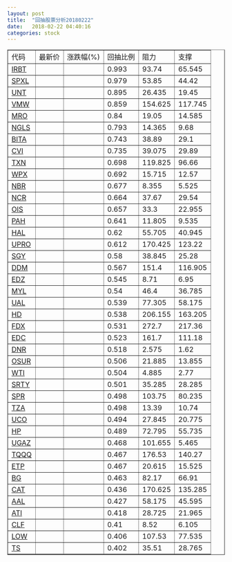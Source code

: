 ```yaml
---
layout: post
title:  "回抽股票分析20180222"
date:   2018-02-22 04:40:16
categories: stock
---
```

<script type="text/javascript">
var stockList = []
stockList.push('gb_irbt');
stockList.push('gb_spxl');
stockList.push('gb_unt');
stockList.push('gb_vmw');
stockList.push('gb_mro');
stockList.push('gb_ngls');
stockList.push('gb_bita');
stockList.push('gb_cvi');
stockList.push('gb_txn');
stockList.push('gb_wpx');
stockList.push('gb_nbr');
stockList.push('gb_ncr');
stockList.push('gb_ois');
stockList.push('gb_pah');
stockList.push('gb_hal');
stockList.push('gb_upro');
stockList.push('gb_sgy');
stockList.push('gb_ddm');
stockList.push('gb_edz');
stockList.push('gb_myl');
stockList.push('gb_ual');
stockList.push('gb_hd');
stockList.push('gb_fdx');
stockList.push('gb_edc');
stockList.push('gb_dnr');
stockList.push('gb_osur');
stockList.push('gb_wti');
stockList.push('gb_srty');
stockList.push('gb_spr');
stockList.push('gb_tza');
stockList.push('gb_uco');
stockList.push('gb_hp');
stockList.push('gb_ugaz');
stockList.push('gb_tqqq');
stockList.push('gb_etp');
stockList.push('gb_bg');
stockList.push('gb_cat');
stockList.push('gb_aal');
stockList.push('gb_ati');
stockList.push('gb_clf');
stockList.push('gb_low');
stockList.push('gb_ts');
</script>
<table border="1">
 <tr>
 <td>代码</td>
 <td>最新价</td>
 <td>涨跌幅(%)</td>
 <td>回抽比例</td>
 <td>阻力</td>
 <td>支撑</td>
</tr>
  <tr id="irbt">
  <td><a href="http://stock.finance.sina.com.cn/usstock/quotes/IRBT.html" target="_blank">IRBT</a></td><td></td><td></td><td>0.993</td><td>93.74</td><td>65.545</td></tr>
  <tr id="spxl">
  <td><a href="http://stock.finance.sina.com.cn/usstock/quotes/SPXL.html" target="_blank">SPXL</a></td><td></td><td></td><td>0.979</td><td>53.85</td><td>44.42</td></tr>
  <tr id="unt">
  <td><a href="http://stock.finance.sina.com.cn/usstock/quotes/UNT.html" target="_blank">UNT</a></td><td></td><td></td><td>0.895</td><td>26.435</td><td>19.45</td></tr>
  <tr id="vmw">
  <td><a href="http://stock.finance.sina.com.cn/usstock/quotes/VMW.html" target="_blank">VMW</a></td><td></td><td></td><td>0.859</td><td>154.625</td><td>117.745</td></tr>
  <tr id="mro">
  <td><a href="http://stock.finance.sina.com.cn/usstock/quotes/MRO.html" target="_blank">MRO</a></td><td></td><td></td><td>0.84</td><td>19.05</td><td>14.585</td></tr>
  <tr id="ngls">
  <td><a href="http://stock.finance.sina.com.cn/usstock/quotes/NGLS.html" target="_blank">NGLS</a></td><td></td><td></td><td>0.793</td><td>14.365</td><td>9.68</td></tr>
  <tr id="bita">
  <td><a href="http://stock.finance.sina.com.cn/usstock/quotes/BITA.html" target="_blank">BITA</a></td><td></td><td></td><td>0.743</td><td>38.89</td><td>29.1</td></tr>
  <tr id="cvi">
  <td><a href="http://stock.finance.sina.com.cn/usstock/quotes/CVI.html" target="_blank">CVI</a></td><td></td><td></td><td>0.735</td><td>39.075</td><td>29.89</td></tr>
  <tr id="txn">
  <td><a href="http://stock.finance.sina.com.cn/usstock/quotes/TXN.html" target="_blank">TXN</a></td><td></td><td></td><td>0.698</td><td>119.825</td><td>96.66</td></tr>
  <tr id="wpx">
  <td><a href="http://stock.finance.sina.com.cn/usstock/quotes/WPX.html" target="_blank">WPX</a></td><td></td><td></td><td>0.692</td><td>15.715</td><td>12.57</td></tr>
  <tr id="nbr">
  <td><a href="http://stock.finance.sina.com.cn/usstock/quotes/NBR.html" target="_blank">NBR</a></td><td></td><td></td><td>0.677</td><td>8.355</td><td>5.525</td></tr>
  <tr id="ncr">
  <td><a href="http://stock.finance.sina.com.cn/usstock/quotes/NCR.html" target="_blank">NCR</a></td><td></td><td></td><td>0.664</td><td>37.67</td><td>29.54</td></tr>
  <tr id="ois">
  <td><a href="http://stock.finance.sina.com.cn/usstock/quotes/OIS.html" target="_blank">OIS</a></td><td></td><td></td><td>0.657</td><td>33.3</td><td>22.955</td></tr>
  <tr id="pah">
  <td><a href="http://stock.finance.sina.com.cn/usstock/quotes/PAH.html" target="_blank">PAH</a></td><td></td><td></td><td>0.641</td><td>11.805</td><td>9.535</td></tr>
  <tr id="hal">
  <td><a href="http://stock.finance.sina.com.cn/usstock/quotes/HAL.html" target="_blank">HAL</a></td><td></td><td></td><td>0.62</td><td>55.705</td><td>40.945</td></tr>
  <tr id="upro">
  <td><a href="http://stock.finance.sina.com.cn/usstock/quotes/UPRO.html" target="_blank">UPRO</a></td><td></td><td></td><td>0.612</td><td>170.425</td><td>123.22</td></tr>
  <tr id="sgy">
  <td><a href="http://stock.finance.sina.com.cn/usstock/quotes/SGY.html" target="_blank">SGY</a></td><td></td><td></td><td>0.58</td><td>38.845</td><td>25.28</td></tr>
  <tr id="ddm">
  <td><a href="http://stock.finance.sina.com.cn/usstock/quotes/DDM.html" target="_blank">DDM</a></td><td></td><td></td><td>0.567</td><td>151.4</td><td>116.905</td></tr>
  <tr id="edz">
  <td><a href="http://stock.finance.sina.com.cn/usstock/quotes/EDZ.html" target="_blank">EDZ</a></td><td></td><td></td><td>0.545</td><td>8.71</td><td>6.95</td></tr>
  <tr id="myl">
  <td><a href="http://stock.finance.sina.com.cn/usstock/quotes/MYL.html" target="_blank">MYL</a></td><td></td><td></td><td>0.54</td><td>46.4</td><td>36.785</td></tr>
  <tr id="ual">
  <td><a href="http://stock.finance.sina.com.cn/usstock/quotes/UAL.html" target="_blank">UAL</a></td><td></td><td></td><td>0.539</td><td>77.305</td><td>58.175</td></tr>
  <tr id="hd">
  <td><a href="http://stock.finance.sina.com.cn/usstock/quotes/HD.html" target="_blank">HD</a></td><td></td><td></td><td>0.538</td><td>206.155</td><td>163.205</td></tr>
  <tr id="fdx">
  <td><a href="http://stock.finance.sina.com.cn/usstock/quotes/FDX.html" target="_blank">FDX</a></td><td></td><td></td><td>0.531</td><td>272.7</td><td>217.36</td></tr>
  <tr id="edc">
  <td><a href="http://stock.finance.sina.com.cn/usstock/quotes/EDC.html" target="_blank">EDC</a></td><td></td><td></td><td>0.523</td><td>161.7</td><td>111.18</td></tr>
  <tr id="dnr">
  <td><a href="http://stock.finance.sina.com.cn/usstock/quotes/DNR.html" target="_blank">DNR</a></td><td></td><td></td><td>0.518</td><td>2.575</td><td>1.62</td></tr>
  <tr id="osur">
  <td><a href="http://stock.finance.sina.com.cn/usstock/quotes/OSUR.html" target="_blank">OSUR</a></td><td></td><td></td><td>0.506</td><td>21.885</td><td>13.855</td></tr>
  <tr id="wti">
  <td><a href="http://stock.finance.sina.com.cn/usstock/quotes/WTI.html" target="_blank">WTI</a></td><td></td><td></td><td>0.504</td><td>4.885</td><td>2.77</td></tr>
  <tr id="srty">
  <td><a href="http://stock.finance.sina.com.cn/usstock/quotes/SRTY.html" target="_blank">SRTY</a></td><td></td><td></td><td>0.501</td><td>35.285</td><td>28.285</td></tr>
  <tr id="spr">
  <td><a href="http://stock.finance.sina.com.cn/usstock/quotes/SPR.html" target="_blank">SPR</a></td><td></td><td></td><td>0.498</td><td>103.75</td><td>80.235</td></tr>
  <tr id="tza">
  <td><a href="http://stock.finance.sina.com.cn/usstock/quotes/TZA.html" target="_blank">TZA</a></td><td></td><td></td><td>0.498</td><td>13.39</td><td>10.74</td></tr>
  <tr id="uco">
  <td><a href="http://stock.finance.sina.com.cn/usstock/quotes/UCO.html" target="_blank">UCO</a></td><td></td><td></td><td>0.494</td><td>27.845</td><td>20.775</td></tr>
  <tr id="hp">
  <td><a href="http://stock.finance.sina.com.cn/usstock/quotes/HP.html" target="_blank">HP</a></td><td></td><td></td><td>0.489</td><td>72.795</td><td>55.735</td></tr>
  <tr id="ugaz">
  <td><a href="http://stock.finance.sina.com.cn/usstock/quotes/UGAZ.html" target="_blank">UGAZ</a></td><td></td><td></td><td>0.468</td><td>101.655</td><td>5.465</td></tr>
  <tr id="tqqq">
  <td><a href="http://stock.finance.sina.com.cn/usstock/quotes/TQQQ.html" target="_blank">TQQQ</a></td><td></td><td></td><td>0.467</td><td>176.53</td><td>140.27</td></tr>
  <tr id="etp">
  <td><a href="http://stock.finance.sina.com.cn/usstock/quotes/ETP.html" target="_blank">ETP</a></td><td></td><td></td><td>0.467</td><td>20.615</td><td>15.525</td></tr>
  <tr id="bg">
  <td><a href="http://stock.finance.sina.com.cn/usstock/quotes/BG.html" target="_blank">BG</a></td><td></td><td></td><td>0.463</td><td>82.17</td><td>66.91</td></tr>
  <tr id="cat">
  <td><a href="http://stock.finance.sina.com.cn/usstock/quotes/CAT.html" target="_blank">CAT</a></td><td></td><td></td><td>0.436</td><td>170.625</td><td>135.285</td></tr>
  <tr id="aal">
  <td><a href="http://stock.finance.sina.com.cn/usstock/quotes/AAL.html" target="_blank">AAL</a></td><td></td><td></td><td>0.427</td><td>58.175</td><td>45.595</td></tr>
  <tr id="ati">
  <td><a href="http://stock.finance.sina.com.cn/usstock/quotes/ATI.html" target="_blank">ATI</a></td><td></td><td></td><td>0.418</td><td>28.725</td><td>21.965</td></tr>
  <tr id="clf">
  <td><a href="http://stock.finance.sina.com.cn/usstock/quotes/CLF.html" target="_blank">CLF</a></td><td></td><td></td><td>0.41</td><td>8.52</td><td>6.105</td></tr>
  <tr id="low">
  <td><a href="http://stock.finance.sina.com.cn/usstock/quotes/LOW.html" target="_blank">LOW</a></td><td></td><td></td><td>0.406</td><td>107.53</td><td>77.535</td></tr>
  <tr id="ts">
  <td><a href="http://stock.finance.sina.com.cn/usstock/quotes/TS.html" target="_blank">TS</a></td><td></td><td></td><td>0.402</td><td>35.51</td><td>28.765</td></tr>
</table>
